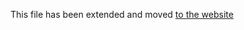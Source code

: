 This file has been extended and moved [to the website](https://jamulus.io/contribute/Release-Process)
